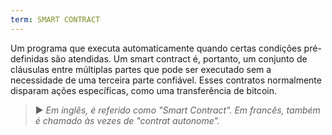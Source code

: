 ```yaml
---
term: SMART CONTRACT
---
```


Um programa que executa automaticamente quando certas condições pré-definidas são atendidas. Um smart contract é, portanto, um conjunto de cláusulas entre múltiplas partes que pode ser executado sem a necessidade de uma terceira parte confiável. Esses contratos normalmente disparam ações específicas, como uma transferência de bitcoin.

> ► *Em inglês, é referido como "Smart Contract". Em francês, também é chamado às vezes de "contrat autonome".*